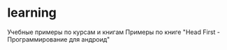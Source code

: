 # learning
Учебные примеры по курсам и книгам
Примеры по книге "Head First - Программирование для андроид"
